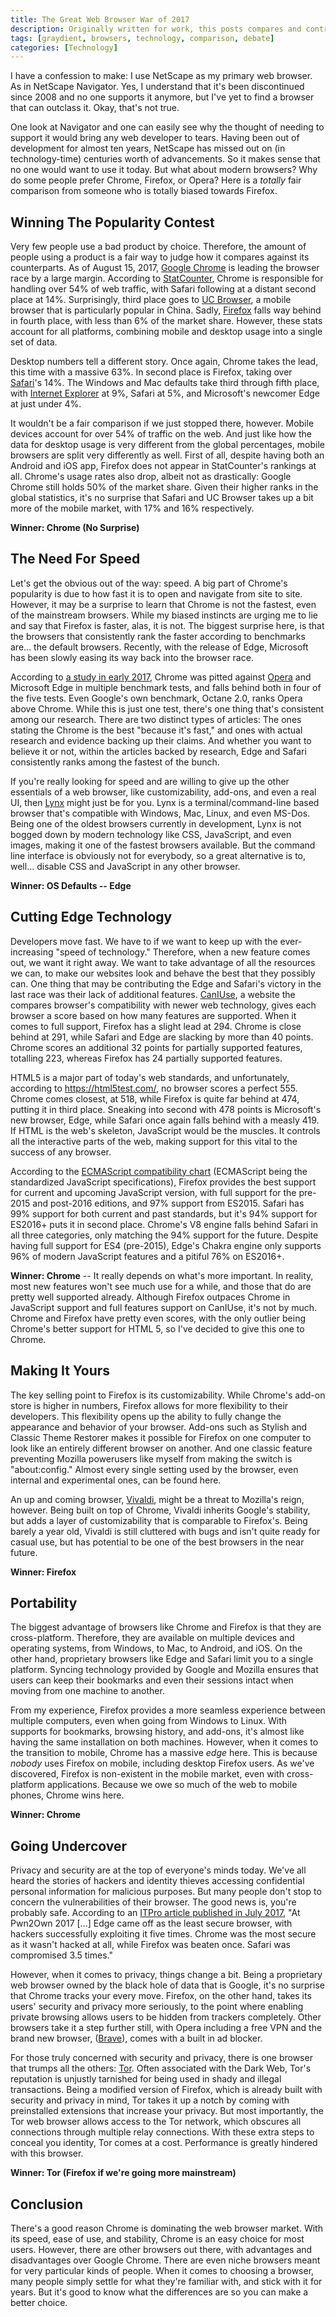 ```yaml
---
title: The Great Web Browser War of 2017
description: Originally written for work, this posts compares and contrasts our options to traverse the online world.
tags: [graydient, browsers, technology, comparison, debate]
categories: [Technology]
---
```


I have a confession to make: I use NetScape as my primary web browser. As in NetScape Navigator. Yes, I understand that it's been discontinued since 2008 and no one supports it anymore, but I've yet to find a browser that can outclass it. Okay, that's not true.

One look at Navigator and one can easily see why the thought of needing to support it would bring any web developer to tears. Having been out of development for almost ten years, NetScape has missed out on (in technology-time) centuries worth of advancements. So it makes sense that no one would want to use it today. But what about modern browsers? Why do some people prefer Chrome, Firefox, or Opera? Here is a *totally* fair comparison from someone who is totally biased towards Firefox.

Winning The Popularity Contest
------------------------------

Very few people use a bad product by choice. Therefore, the amount of people using a product is a fair way to judge how it compares against its counterparts. As of August 15, 2017, [Google Chrome](https://www.google.com/chrome/browser/desktop/index.html) is leading the browser race by a large margin. According to [StatCounter](http://gs.statcounter.com/), Chrome is responsible for handling over 54% of web traffic, with Safari following at a distant second place at 14%. Surprisingly, third place goes to [UC Browser](https://uc-browser.en.softonic.com/), a mobile browser that is particularly popular in China. Sadly, [Firefox](https://www.mozilla.org/en-US/) falls way behind in fourth place, with less than 6% of the market share. However, these stats account for all platforms, combining mobile and desktop usage into a single set of data.

Desktop numbers tell a different story. Once again, Chrome takes the lead, this time with a massive 63%. In second place is Firefox, taking over [Safari](https://support.apple.com/en-us/HT204416)'s 14%. The Windows and Mac defaults take third through fifth place, with [Internet Explorer](https://support.microsoft.com/en-us/help/17621/internet-explorer-downloads) at 9%, Safari at 5%, and Microsoft's newcomer Edge at just under 4%.

It wouldn't be a fair comparison if we just stopped there, however. Mobile devices account for over 54% of traffic on the web. And just like how the data for desktop usage is very different from the global percentages, mobile browsers are split very differently as well. First of all, despite having both an Android and iOS app, Firefox does not appear in StatCounter's rankings at all. Chrome's usage rates also drop, albeit not as drastically: Google Chrome still holds 50% of the market share. Given their higher ranks in the global statistics, it's no surprise that Safari and UC Browser takes up a bit more of the mobile market, with 17% and 16% respectively.

**Winner: Chrome (No Surprise)**

The Need For Speed
------------------

Let's get the obvious out of the way: speed. A big part of Chrome's popularity is due to how fast it is to open and navigate from site to site. However, it may be a surprise to learn that Chrome is not the fastest, even of the mainstream browsers. While my biased instincts are urging me to lie and say that Firefox is faster, alas, it is not. The biggest surprise here, is that the browsers that consistently rank the faster according to benchmarks are... the default browsers. Recently, with the release of Edge, Microsoft has been slowly easing its way back into the browser race.

According to [a study in early 2017](http://www.zdnet.com/article/whats-2017s-fastest-windows-10-web-browser/), Chrome was pitted against [Opera](http://www.opera.com/) and Microsoft Edge in multiple benchmark tests, and falls behind both in four of the five tests. Even Google's own benchmark, Octane 2.0, ranks Opera above Chrome. While this is just one test, there's one thing that's consistent among our research. There are two distinct types of articles: The ones stating the Chrome is the best "because it's fast," and ones with actual research and evidence backing up their claims. And whether you want to believe it or not, within the articles backed by research, Edge and Safari consistently ranks among the fastest of the bunch.

If you're really looking for speed and are willing to give up the other essentials of a web browser, like customizability, add-ons, and even a real UI, then [Lynx](http://lynx.browser.org/) might just be for you. Lynx is a terminal/command-line based browser that's compatible with Windows, Mac, Linux, and even MS-Dos. Being one of the oldest browsers currently in development, Lynx is not bogged down by modern technology like CSS, JavaScript, and even images, making it one of the fastest browsers available. But the command line interface is obviously not for everybody, so a great alternative is to, well... disable CSS and JavaScript in any other browser.

**Winner: OS Defaults -- Edge**

Cutting Edge Technology
-----------------------

Developers move fast. We have to if we want to keep up with the ever-increasing "speed of technology." Therefore, when a new feature comes out, we want it right away. We want to take advantage of all the resources we can, to make our websites look and behave the best that they possibly can. One thing that may be contributing the Edge and Safari's victory in the last race was their lack of additional features. [CanIUse](http://caniuse.com/), a website the compares browser's compatibility with newer web technology, gives each browser a score based on how many features are supported. When it comes to full support, Firefox has a slight lead at 294. Chrome is close behind at 291, while Safari and Edge are slacking by more than 40 points. Chrome scores an additional 32 points for partially supported features, totalling 223, whereas Firefox has 24 partially supported features.

HTML5 is a major part of today's web standards, and unfortunately, according to https://html5test.com/, no browser scores a perfect 555. Chrome comes closest, at 518, while Firefox is quite far behind at 474, putting it in third place. Sneaking into second with 478 points is Microsoft's new browser, Edge, while Safari once again falls behind with a measly 419. If HTML is the web's skeleton, JavaScript would be the muscles. It controls all the interactive parts of the web, making support for this vital to the success of any browser.

According to the [ECMAScript compatibility chart](https://kangax.github.io/compat-table/) (ECMAScript being the standardized JavaScript specifications), Firefox provides the best support for current and upcoming JavaScript version, with full support for the pre-2015 and post-2016 editions, and 97% support from ES2015. Safari has 99% support for both current and past standards, but it's 94% support for ES2016+ puts it in second place. Chrome's V8 engine falls behind Safari in all three categories, only matching the 94% support for the future. Despite having full support for ES4 (pre-2015), Edge's Chakra engine only supports 96% of modern JavaScript features and a pitiful 76% on ES2016+.

**Winner: Chrome** -- It really depends on what's more important. In reality, most new features won't see much use for a while, and those that do are pretty well supported already. Although Firefox outpaces Chrome in JavaScript support and full features support on CanIUse, it's not by much. Chrome and Firefox have pretty even scores, with the only outlier being Chrome's better support for HTML 5, so I've decided to give this one to Chrome.

Making It Yours
---------------

The key selling point to Firefox is its customizability. While Chrome's add-on store is higher in numbers, Firefox allows for more flexibility to their developers. This flexibility opens up the ability to fully change the appearance and behavior of your browser. Add-ons such as Stylish and Classic Theme Restorer makes it possible for Firefox on one computer to look like an entirely different browser on another. And one classic feature preventing Mozilla powerusers like myself from making the switch is "about:config." Almost every single setting used by the browser, even internal and experimental ones, can be found here.

An up and coming browser, [Vivaldi](https://vivaldi.com/?lang=en_US), might be a threat to Mozilla's reign, however. Being built on top of Chrome, Vivaldi inherits Google's stability, but adds a layer of customizability that is comparable to Firefox's. Being barely a year old, Vivaldi is still cluttered with bugs and isn't quite ready for casual use, but has potential to be one of the best browsers in the near future.

**Winner: Firefox**

Portability
-----------

The biggest advantage of browsers like Chrome and Firefox is that they are cross-platform. Therefore, they are available on multiple devices and operating systems, from Windows, to Mac, to Android, and iOS. On the other hand, proprietary browsers like Edge and Safari limit you to a single platform. Syncing technology provided by Google and Mozilla ensures that users can keep their bookmarks and even their sessions intact when moving from one machine to another.

From my experience, Firefox provides a more seamless experience between multiple computers, even when going from Windows to Linux. With supports for bookmarks, browsing history, and add-ons, it's almost like having the same installation on both machines. However, when it comes to the transition to mobile, Chrome has a massive *edge* here. This is because *nobody* uses Firefox on mobile, including desktop Firefox users. As we've discovered, Firefox is non-existent in the mobile market, even with cross-platform applications. Because we owe so much of the web to mobile phones, Chrome wins here.

**Winner: Chrome**

Going Undercover
----------------

Privacy and security are at the top of everyone's minds today. We've all heard the stories of hackers and identity thieves accessing confidential personal information for malicious purposes. But many people don't stop to concern the vulnerabilities of their browser. The good news is, you're probably safe. According to an [ITPro article published in July 2017](http://www.itpro.co.uk/web-browsers/24796/which-is-the-best-browser-chrome-vs-firefox-vs-Microsoft-edge), "At Pwn2Own 2017 [...] Edge came off as the least secure browser, with hackers successfully exploiting it five times. Chrome was the most secure as it wasn't hacked at all, while Firefox was beaten once. Safari was compromised 3.5 times."

However, when it comes to privacy, things change a bit. Being a proprietary web browser owned by the black hole of data that is Google, it's no surprise that Chrome tracks your every move. Firefox, on the other hand, takes its users' security and privacy more seriously, to the point where enabling private browsing allows users to be hidden from trackers completely. Other browsers take it a step further still, with Opera including a free VPN and the brand new browser, ([Brave](https://brave.com/)), comes with a built in ad blocker.

For those truly concerned with security and privacy, there is one browser that trumps all the others: [Tor](https://www.torproject.org/projects/torbrowser.html.en). Often associated with the Dark Web, Tor's reputation is unjustly tarnished for being used in shady and illegal transactions. Being a modified version of Firefox, which is already built with security and privacy in mind, Tor takes it up a notch by coming with preinstalled extensions that increase your privacy. But most importantly, the Tor web browser allows access to the Tor network, which obscures all connections through multiple relay connections. With these extra steps to conceal you identity, Tor comes at a cost. Performance is greatly hindered with this browser.

**Winner: Tor (Firefox if we're going more mainstream)**

Conclusion
----------

There's a good reason Chrome is dominating the web browser market. With its speed, ease of use, and stability, Chrome is an easy choice for most users. However, there are other browsers out there, with advantages and disadvantages over Google Chrome. There are even niche browsers meant for very particular kinds of people. When it comes to choosing a browser, many people simply settle for what they're familiar with, and stick with it for years. But it's good to know what the differences are so you can make a better choice.